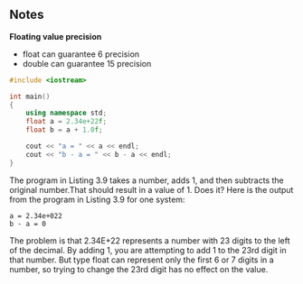 ## Notes

**Floating value precision**
- float can guarantee 6 precision
- double can guarantee 15 precision
```c++
#include <iostream>

int main()
{
    using namespace std;
    float a = 2.34e+22f;
    float b = a + 1.0f;

    cout << "a = " << a << endl;
    cout << "b - a = " << b - a << endl;
}
```

The program in Listing 3.9 takes a number, adds 1, and then subtracts the original number.That should result in a value of 1. Does it? Here is the output from the program in Listing 3.9 for one system:
```
a = 2.34e+022
b - a = 0
```
The problem is that 2.34E+22 represents a number with 23 digits to the left of the decimal. By adding 1, you are attempting to add 1 to the 23rd digit in that number. But type float can represent only the first 6 or 7 digits in a number, so trying to change the 23rd digit has no effect on the value.